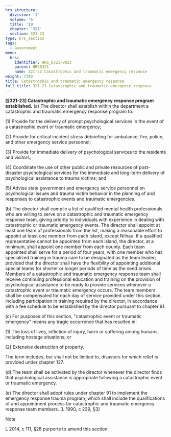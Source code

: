 ```yaml
---
hrs_structure:
  division: '1'
  volume: '6'
  title: '19'
  chapter: '321'
  section: 321-23
type: hrs_section
tags:
  - Government
menu:
  hrs:
    identifier: HRS_0321-0023
    parent: HRS0321
    name: 321-23 Catastrophic and traumatic emergency response
weight: 7340
title: Catastrophic and traumatic emergency response
full_title: 321-23 Catastrophic and traumatic emergency response
---
```

**[§321-23] Catastrophic and traumatic emergency response program established.** (a) The director shall establish within the department a catastrophic and traumatic emergency response program to:

(1) Provide for the delivery of prompt psychological services in the event of a catastrophic event or traumatic emergency;

(2) Provide for critical incident stress debriefing for ambulance, fire, police, and other emergency service personnel;

(3) Provide for immediate delivery of psychological services to the residents and visitors;

(4) Coordinate the use of other public and private resources of post-disaster psychological services for the immediate and long-term delivery of psychological assistance to trauma victims; and

(5) Advise state government and emergency service personnel on psychological issues and trauma victim behavior in the planning of and responses to catastrophic events and traumatic emergencies.

(b) The director shall compile a list of qualified mental health professionals who are willing to serve on a catastrophic and traumatic emergency response team, giving priority to individuals with experience in dealing with catastrophic or traumatic emergency events. The director shall appoint at least one team of professionals from the list, making a reasonable effort to appoint at least one member from each island, except Niihau. If a qualified representative cannot be appointed from each island, the director, at a minimum, shall appoint one member from each county. Each team appointed shall serve for a period of four years, with one member who has specialized training in trauma care to be designated as the team leader; provided that the director shall have the flexibility of appointing additional special teams for shorter or longer periods of time as the need arises. Members of a catastrophic and traumatic emergency response team shall receive continuing professional education and training on the provision of psychological assistance to be ready to provide services whenever a catastrophic event or traumatic emergency occurs. The team members shall be compensated for each day of service provided under this section, including participation in training required by the director, in accordance with a fee schedule to be established by the director pursuant to chapter 91.

(c) For purposes of this section, "catastrophic event or traumatic emergency" means any tragic occurrence that has resulted in:

(1) The loss of lives, infliction of injury, harm or suffering among humans, including hostage situations; or

(2) Extensive destruction of property.

The term includes, but shall not be limited to, disasters for which relief is provided under chapter 127.

(d) The team shall be activated by the director whenever the director finds that psychological assistance is appropriate following a catastrophic event or traumatic emergency.

(e) The director shall adopt rules under chapter 91 to implement the emergency response trauma program, which shall include the qualifications of and appointment process for catastrophic and traumatic emergency response team members. [L 1990, c 239, §3]

Note

L 2014, c 111, §28 purports to amend this section.